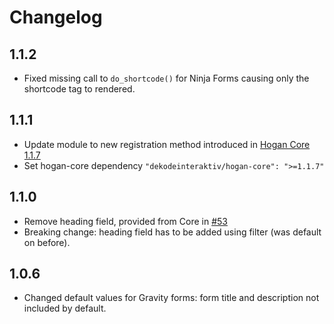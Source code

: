# Changelog

## 1.1.2
- Fixed missing call to `do_shortcode()` for Ninja Forms causing only the shortcode tag to rendered.

## 1.1.1
- Update module to new registration method introduced in [Hogan Core 1.1.7](https://github.com/DekodeInteraktiv/hogan-core/releases/tag/1.1.7)
- Set hogan-core dependency `"dekodeinteraktiv/hogan-core": ">=1.1.7"`

## 1.1.0
- Remove heading field, provided from Core in [#53](https://github.com/DekodeInteraktiv/hogan-core/pull/53)
- Breaking change: heading field has to be added using filter (was default on before).

## 1.0.6
- Changed default values for Gravity forms: form title and description not included by default.
